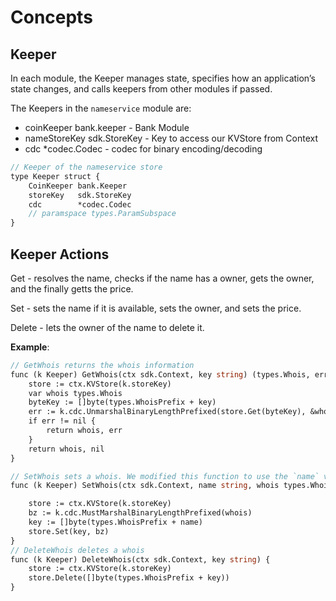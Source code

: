 <!--
order: 1
-->

# Concepts


## Keeper

In each module, the Keeper manages state, specifies how an application’s state changes, and calls keepers from other modules if passed.

The Keepers in the `nameservice` module are:
- coinKeeper bank.keeper - Bank Module
- nameStoreKey sdk.StoreKey - Key to access our KVStore from Context
- cdc *codec.Codec - codec for binary encoding/decoding

```protobuf
// Keeper of the nameservice store
type Keeper struct {
	CoinKeeper bank.Keeper
	storeKey   sdk.StoreKey
	cdc        *codec.Codec
	// paramspace types.ParamSubspace
}
```
## Keeper Actions

Get - resolves the name, checks if the name has a owner, gets the owner, and the finally getts the price.

Set - sets the name if it is available, sets the owner, and sets the price.

Delete - lets the owner of the name to delete it.

**Example**:

```protobuf
// GetWhois returns the whois information
func (k Keeper) GetWhois(ctx sdk.Context, key string) (types.Whois, error) {
	store := ctx.KVStore(k.storeKey)
	var whois types.Whois
	byteKey := []byte(types.WhoisPrefix + key)
	err := k.cdc.UnmarshalBinaryLengthPrefixed(store.Get(byteKey), &whois)
	if err != nil {
		return whois, err
	}
	return whois, nil
}

// SetWhois sets a whois. We modified this function to use the `name` value as the key instead of msg.ID
func (k Keeper) SetWhois(ctx sdk.Context, name string, whois types.Whois) {

	store := ctx.KVStore(k.storeKey)
	bz := k.cdc.MustMarshalBinaryLengthPrefixed(whois)
	key := []byte(types.WhoisPrefix + name)
	store.Set(key, bz)
}
// DeleteWhois deletes a whois
func (k Keeper) DeleteWhois(ctx sdk.Context, key string) {
	store := ctx.KVStore(k.storeKey)
	store.Delete([]byte(types.WhoisPrefix + key))
}
```